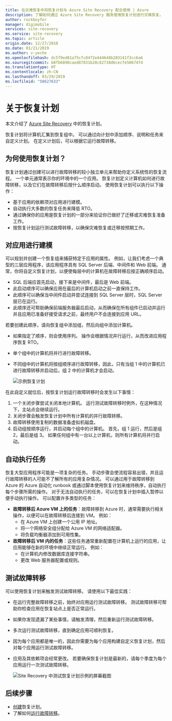 ```yaml
---
title: 在灾难恢复中将恢复计划与 Azure Site Recovery 配合使用 | Azure
description: 了解如何通过 Azure Site Recovery 服务使用恢复计划进行灾难恢复。
author: rockboyfor
manager: digimobile
services: site-recovery
ms.service: site-recovery
ms.topic: article
origin.date: 12/27/2018
ms.date: 01/21/2019
ms.author: v-yeche
ms.openlocfilehash: dc5f9ed81a75cfc8472e444648b203141f3cc6a6
ms.sourcegitcommit: b8fb6890caed87831b28c82738d6cecfe50674fd
ms.translationtype: HT
ms.contentlocale: zh-CN
ms.lasthandoff: 03/29/2019
ms.locfileid: "58627633"
---
```

# <a name="about-recovery-plans"></a>关于恢复计划

本文介绍了 [Azure Site Recovery](site-recovery-overview.md) 中的恢复计划。

恢复计划将计算机汇集到恢复组中。 可以通过向计划中添加顺序、说明和任务来自定义计划。 在定义计划后，可以根据它运行故障转移。

## <a name="why-use-a-recovery-plan"></a>为何使用恢复计划？

恢复计划通过创建可以进行故障转移的较小独立单元来帮助你定义系统性的恢复流程。 一个单元通常表示你的环境中的一个应用。 恢复计划定义计算机如何进行故障转移，以及它们在故障转移后按什么顺序启动。 使用恢复计划可以执行以下操作：

* 基于应用的依赖项对应用进行建模。
* 自动执行大多数的恢复任务来降低 RTO。
* 通过确保你的应用是恢复计划的一部分来验证你已做好了迁移或灾难恢复准备工作。
* 按恢复计划运行测试故障转移，以确保灾难恢复或迁移按预期工作。

## <a name="model-apps"></a>对应用进行建模

可以规划并创建一个恢复组来捕获特定于应用的属性。 例如，让我们考虑一个典型的三层应用程序，该应用程序具有 SQL Server 后端、中间件和 Web 前端。 通常，你将自定义恢复计划，以便使每层中的计算机在故障转移后按正确顺序启动。

- SQL 后端应首先启动，接下来是中间件，最后是 Web 前端。
- 此启动顺序可以确保应用在最后的计算机启动之前一直保持工作。
- 此顺序可以确保当中间件启动并尝试连接到 SQL Server 层时，SQL Server 层已在运行。 
- 此顺序还可帮助确保前端服务器最后启动，从而确保在所有组件已启动并运行并且应用已准备好接受请求之前，最终用户不会连接到应用 URL。

若要创建此顺序，请向恢复组中添加组，然后向组中添加计算机。 

- 如果指定了顺序，则会使用序列。 操作会根据情况并行运行，从而改进应用程序恢复 RTO。
- 单个组中的计算机将并行进行故障转移。
- 不同组中的计算机将按组顺序进行故障转移，因此，只有当组 1 中的计算机已进行故障转移并启动后，组 2 中的计算机才会启动。

    ![示例恢复计划](./media/recovery-plan-overview/rp.png)

在此自定义就位后，按恢复计划运行故障转移时会发生以下事情： 

1. 一个关闭步骤尝试关闭本地计算机。 运行测试故障转移时例外，在这种情况下，主站点会继续运行。 
2. 关闭步骤会触发恢复计划中所有计算机的并行故障转移。
3. 故障转移使用复制的数据准备虚拟机磁盘。
4. 启动组按顺序运行，并启动每个组中的计算机。 首先，组 1 运行，然后是组 2，最后是组 3。 如果任何组中有一台以上计算机，则所有计算机将并行启动。

## <a name="automate-tasks"></a>自动执行任务

恢复大型应用程序可能是一项复杂的任务。 手动步骤会使流程容易出错，并且运行故障转移的人可能不了解所有的应用复杂情况。 可以通过用于故障转移到 Azure 的 Azure 自动化 runbook 或通过脚本使用恢复计划来维持秩序，自动执行每个步骤所需的操作。 对于无法自动执行的任务，可以在恢复计划中插入暂停以便手动执行操作。 可以配置许多类型的任务：

* **故障转移后 Azure VM 上的任务**：故障转移到 Azure 时，通常需要执行相关操作，以便可以在故障转移后连接到 VM。 例如： 
    * 在 Azure VM 上创建一个公用 IP 地址。
    * 将一个网络安全组分配给 Azure VM 的网络适配器。
    * 将负载均衡器添加到可用性集。
* **故障转移后 VM 内的任务**：这些任务通常重新配置在计算机上运行的应用，让应用能够在新的环境中继续正常运行。 例如：
    * 在计算机内修改数据库连接字符串。
    * 更改 Web 服务器配置或规则。

## <a name="test-failover"></a>测试故障转移

可以使用恢复计划来触发测试故障转移。 请使用以下最佳实践：

- 在运行完整故障转移之前，始终对应用运行测试故障转移。 测试故障转移可帮助你检查应用在恢复站点上是否正常运行。
- 如果你发现遗漏了某些事情，请触发清理，然后重新运行测试故障转移。 
- 多次运行测试故障转移，直到确定应用可顺利恢复。
- 因为每个应用都是唯一的，因此你需要为每个应用构建自定义恢复计划，然后对每个应用运行测试故障转移。
- 应用及其依赖项会经常更改。 若要确保恢复计划是最新的，请每个季度为每个应用运行一次测试故障转移。

    ![Site Recovery 中测试恢复计划示例的屏幕截图](./media/recovery-plan-overview/rptest.png)

<!-- Not Available on ## Watch the video-->
<!-- Not Available on https://channel9.msdn.com/-->

## <a name="next-steps"></a>后续步骤

- [创建](site-recovery-create-recovery-plans.md)恢复计划。
- 了解如何[运行故障转移](site-recovery-failover.md)。

<!-- Update_Description: update meta properties -->

